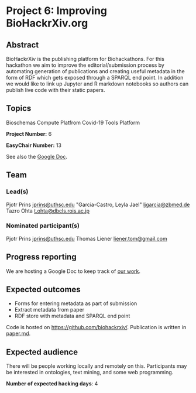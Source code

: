 # Project 6: Improving BioHackrXiv.org

## Abstract

BioHackrXiv is the publishing platform for Biohackathons. For this hackathon we aim to improve the editorial/submission process by automating generation of publications and creating useful metadata in the form of RDF which gets exposed through a SPARQL end point. In addition we would like to link up Jupyter and R markdown notebooks so authors can publish live code with their static papers.

## Topics

Bioschemas
 Compute Platfrom
 Covid-19
 Tools Platform

**Project Number:** 6

**EasyChair Number:** 13

See also the [Google Doc](https://docs.google.com/document/d/1O8n7OMuB3e-S8gHbhcn6XHpza1qOi_DHNNsAE_eUsGA/edit?usp=sharing).

## Team

### Lead(s)

Pjotr Prins <jprins@uthsc.edu>
 "Garcia-Castro, Leyla Jael" <ljgarcia@zbmed.de>
 Tazro Ohta <t.ohta@dbcls.rois.ac.jp>

### Nominated participant(s)

Pjotr Prins <jprins@uthsc.edu>
 Thomas Liener <liener.tom@gmail.com>

## Progress reporting

We are hosting a Google Doc to keep track of [our work](https://docs.google.com/document/d/1O8n7OMuB3e-S8gHbhcn6XHpza1qOi_DHNNsAE_eUsGA/edit?usp=sharing).

## Expected outcomes

* Forms for entering metadata as part of submission
 * Extract metadata from paper
 * RDF store with metadata and SPARQL end point

Code is hosted on https://github.com/biohackrxiv/. Publication
is written in [paper.md](https://github.com/biohackrxiv/bhxiv-metadata/blob/main/doc/elixir_biohackathon2020/paper.md).

## Expected audience

There will be people working locally and remotely on this. Participants may be interested in ontologies, text mining, and some web programming.

**Number of expected hacking days**: 4
